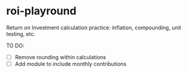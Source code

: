 # roi-playround
Return on Investment calculation practice: inflation, compounding, unit testing, etc.

TO DO:
- [ ] Remove rounding within calculations
- [ ] Add module to include monthly contributions
